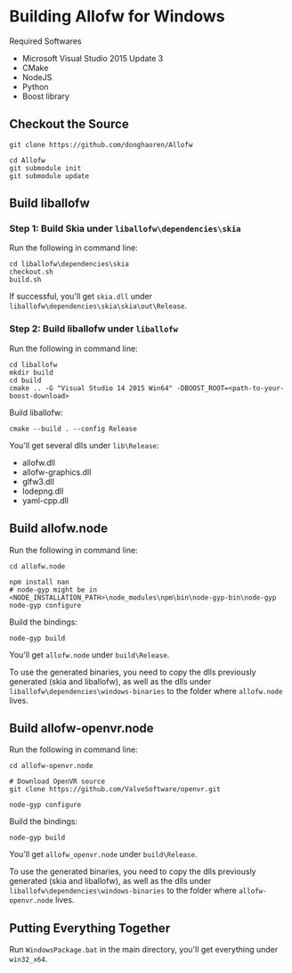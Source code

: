 # Building Allofw for Windows

Required Softwares

- Microsoft Visual Studio 2015 Update 3
- CMake
- NodeJS
- Python
- Boost library


## Checkout the Source

    git clone https://github.com/donghaoren/Allofw
    
    cd Allofw
    git submodule init
    git submodule update


## Build liballofw

### Step 1: Build Skia under `liballofw\dependencies\skia`

Run the following in command line:

    cd liballofw\dependencies\skia
    checkout.sh
    build.sh

If successful, you'll get `skia.dll` under `liballofw\dependencies\skia\skia\out\Release`.

### Step 2: Build liballofw under `liballofw`

Run the following in command line:

    cd liballofw
    mkdir build
    cd build
    cmake .. -G "Visual Studio 14 2015 Win64" -DBOOST_ROOT=<path-to-your-boost-download>

Build liballofw:

    cmake --build . --config Release

You'll get several dlls under `lib\Release`:

- allofw.dll
- allofw-graphics.dll
- glfw3.dll
- lodepng.dll
- yaml-cpp.dll


## Build allofw.node

Run the following in command line:

    cd allofw.node

    npm install nan
    # node-gyp might be in <NODE_INSTALLATION_PATH>\node_modules\npm\bin\node-gyp-bin\node-gyp
    node-gyp configure

Build the bindings:

    node-gyp build

You'll get `allofw.node` under `build\Release`.

To use the generated binaries, you need to copy the dlls previously generated (skia and liballofw), as well as the dlls under `liballofw\dependencies\windows-binaries` to the folder where `allofw.node` lives.


## Build allofw-openvr.node

Run the following in command line:

    cd allofw-openvr.node

    # Download OpenVR source
    git clone https://github.com/ValveSoftware/openvr.git

    node-gyp configure

Build the bindings:

    node-gyp build

You'll get `allofw_openvr.node` under `build\Release`.

To use the generated binaries, you need to copy the dlls previously generated (skia and liballofw), as well as the dlls under `liballofw\dependencies\windows-binaries` to the folder where `allofw-openvr.node` lives.


## Putting Everything Together

Run `WindowsPackage.bat` in the main directory, you'll get everything under `win32_x64`.
